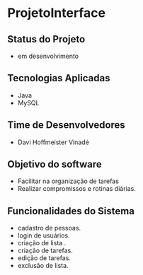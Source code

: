 # ProjetoInterface
 
## Status do Projeto
- em desenvolvimento

## Tecnologias Aplicadas
- Java
- MySQL

## Time de Desenvolvedores
- Davi Hoffmeister Vinadé

## Objetivo do software
- Facilitar na organização de tarefas
- Realizar compromissos e rotinas diárias.

## Funcionalidades do Sistema
- cadastro de pessoas.
- login de usuários.
- criação de lista .
- criação de tarefas.
- edição de tarefas.
- exclusão de lista.